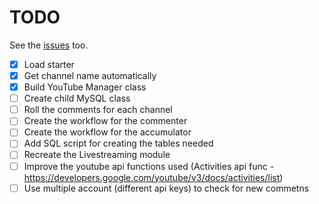 # TODO
See the [issues](https://github.com/drkostas/youbot/issues) too.
- [X] Load starter
- [X] Get channel name automatically
- [X] Build YouTube Manager class
- [ ] Create child MySQL class  
- [ ] Roll the comments for each channel
- [ ] Create the workflow for the commenter
- [ ] Create the workflow for the accumulator
- [ ] Add SQL script for creating the tables needed
- [ ] Recreate the Livestreaming module
- [ ] Improve the youtube api functions used (Activities api func - https://developers.google.com/youtube/v3/docs/activities/list)
- [ ] Use multiple account (different api keys) to check for new commetns
